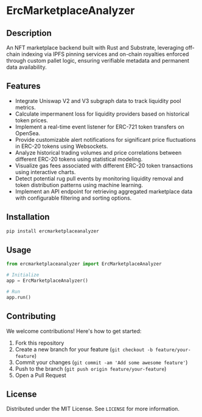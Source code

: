 # ErcMarketplaceAnalyzer

## Description

An NFT marketplace backend built with Rust and Substrate, leveraging off-chain indexing via IPFS pinning services and on-chain royalties enforced through custom pallet logic, ensuring verifiable metadata and permanent data availability.

## Features

- Integrate Uniswap V2 and V3 subgraph data to track liquidity pool metrics.
- Calculate impermanent loss for liquidity providers based on historical token prices.
- Implement a real-time event listener for ERC-721 token transfers on OpenSea.
- Provide customizable alert notifications for significant price fluctuations in ERC-20 tokens using Websockets.
- Analyze historical trading volumes and price correlations between different ERC-20 tokens using statistical modeling.
- Visualize gas fees associated with different ERC-20 token transactions using interactive charts.
- Detect potential rug pull events by monitoring liquidity removal and token distribution patterns using machine learning.
- Implement an API endpoint for retrieving aggregated marketplace data with configurable filtering and sorting options.
## Installation

```bash
pip install ercmarketplaceanalyzer
```

## Usage

```python
from ercmarketplaceanalyzer import ErcMarketplaceAnalyzer

# Initialize
app = ErcMarketplaceAnalyzer()

# Run
app.run()
```

## Contributing

We welcome contributions! Here's how to get started:

1. Fork this repository
2. Create a new branch for your feature (`git checkout -b feature/your-feature`)
3. Commit your changes (`git commit -am 'Add some awesome feature'`)
4. Push to the branch (`git push origin feature/your-feature`)
5. Open a Pull Request

## License

Distributed under the MIT License. See `LICENSE` for more information.
